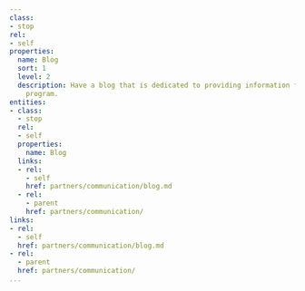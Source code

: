 ```yaml
---
class:
- stop
rel:
- self
properties:
  name: Blog
  sort: 1
  level: 2
  description: Have a blog that is dedicated to providing information for the partner
    program.
entities:
- class:
  - stop
  rel:
  - self
  properties:
    name: Blog
  links:
  - rel:
    - self
    href: partners/communication/blog.md
  - rel:
    - parent
    href: partners/communication/
links:
- rel:
  - self
  href: partners/communication/blog.md
- rel:
  - parent
  href: partners/communication/
...
```

